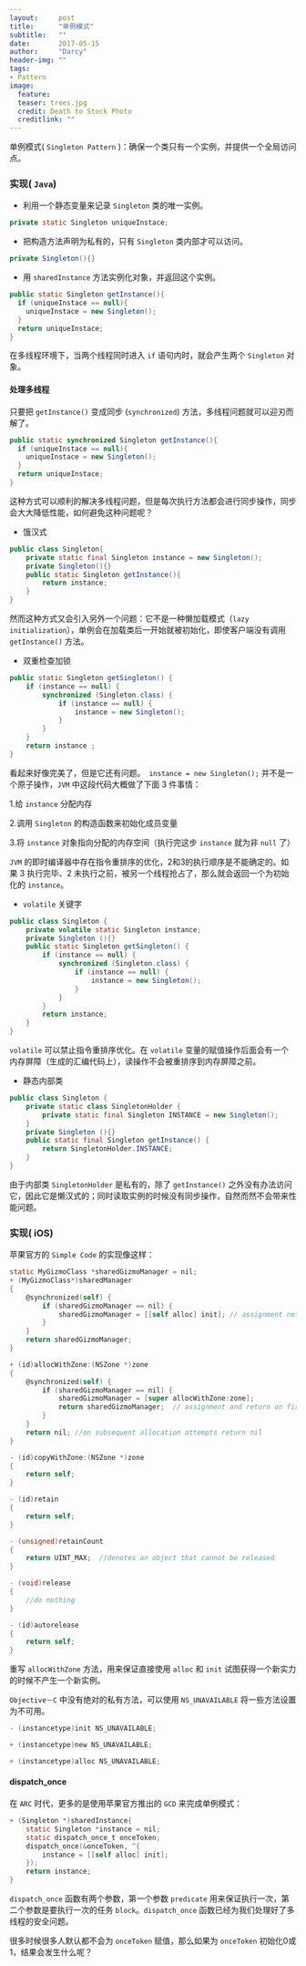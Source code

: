 ```yaml
---
layout:     post
title:      "单例模式"
subtitle:   ""
date:       2017-05-15
author:     "Darcy"
header-img: ""
tags:
- Pattern
image:
  feature: 
  teaser: trees.jpg
  credit: Death to Stock Photo
  creditlink: ""
---
```


单例模式( `Singleton Pattern` )：确保一个类只有一个实例，并提供一个全局访问点。

### 实现( `Java`)

- 利用一个静态变量来记录 `Singleton` 类的唯一实例。

```java
private static Singleton uniqueInstace;
```

- 把构造方法声明为私有的，只有 `Singleton` 类内部才可以访问。

```java
private Singleton(){}
```

- 用 `sharedInstance` 方法实例化对象，并返回这个实例。

<!--more-->

```java
public static Singleton getInstance(){
  if (uniqueInstace == null){
  	uniqueInstace = new Singleton();
  }
  return uniqueInstace;
}
```

在多线程环境下，当两个线程同时进入 `if` 语句内时，就会产生两个 `Singleton` 对象。

#### 处理多线程

只要把 `getInstance()` 变成同步 (`synchronized`) 方法，多线程问题就可以迎刃而解了。

```java
public static synchronized Singleton getInstance(){
  if (uniqueInstace == null){
  	uniqueInstace = new Singleton();
  }
  return uniqueInstace;
}
```

这种方式可以顺利的解决多线程问题，但是每次执行方法都会进行同步操作，同步会大大降低性能，如何避免这种问题呢？

- 饿汉式

```java
public class Singleton{
    private static final Singleton instance = new Singleton();
    private Singleton(){}
    public static Singleton getInstance(){
        return instance;
    }
}
```

然而这种方式又会引入另外一个问题：它不是一种懒加载模式（`lazy initialization`），单例会在加载类后一开始就被初始化，即使客户端没有调用 `getInstance()` 方法。

- 双重检查加锁

```java
public static Singleton getSingleton() {
    if (instance == null) {                         
        synchronized (Singleton.class) {
            if (instance == null) {                 
                instance = new Singleton();
            }
        }
    }
    return instance ;
}
```

看起来好像完美了，但是它还有问题。` instance = new Singleton();` 并不是一个原子操作，`JVM` 中这段代码大概做了下面 3 件事情：

1.给 `instance` 分配内存

2.调用 `Singleton` 的构造函数来初始化成员变量

3.将 `instance` 对象指向分配的内存空间（执行完这步 `instance` 就为非 `null` 了）

`JVM` 的即时编译器中存在指令重排序的优化，2和3的执行顺序是不能确定的。如果 3 执行完毕、2 未执行之前，被另一个线程抢占了，那么就会返回一个为初始化的 `instance`。

- `volatile` 关键字

```java
public class Singleton {
    private volatile static Singleton instance; 
    private Singleton (){}
    public static Singleton getSingleton() {
        if (instance == null) {                         
            synchronized (Singleton.class) {
                if (instance == null) {       
                    instance = new Singleton();
                }
            }
        }
        return instance;
    }
}
```

`volatile` 可以禁止指令重排序优化。在 `volatile` 变量的赋值操作后面会有一个内存屏障（生成的汇编代码上），读操作不会被重排序到内存屏障之前。

- 静态内部类

```java
public class Singleton {  
    private static class SingletonHolder {  
        private static final Singleton INSTANCE = new Singleton();  
    }  
    private Singleton (){}  
    public static final Singleton getInstance() {  
        return SingletonHolder.INSTANCE; 
    }  
}
```
由于内部类 `SingletonHolder` 是私有的，除了 `getInstance()` 之外没有办法访问它，因此它是懒汉式的；同时读取实例的时候没有同步操作，自然而然不会带来性能问题。

### 实现( iOS)

苹果官方的 `Simple Code` 的实现像这样：

```objective-c
static MyGizmoClass *sharedGizmoManager = nil; 
+ (MyGizmoClass*)sharedManager
{
    @synchronized(self) {
        if (sharedGizmoManager == nil) {
            sharedGizmoManager = [[self alloc] init]; // assignment not done here
        }
    }
    return sharedGizmoManager;
}

+ (id)allocWithZone:(NSZone *)zone
{
    @synchronized(self) {
        if (sharedGizmoManager == nil) {
            sharedGizmoManager = [super allocWithZone:zone];
            return sharedGizmoManager;  // assignment and return on first allocation
        }
    }
    return nil; //on subsequent allocation attempts return nil
}

- (id)copyWithZone:(NSZone *)zone
{
    return self;
}

- (id)retain
{
    return self;
}

- (unsigned)retainCount
{
    return UINT_MAX;  //denotes an object that cannot be released
}

- (void)release
{
    //do nothing
}

- (id)autorelease
{
    return self;
}
```

重写 `allocWithZone` 方法，用来保证直接使用 `alloc` 和 `init` 试图获得一个新实力的时候不产生一个新实例。

`Objective－C` 中没有绝对的私有方法，可以使用 `NS_UNAVAILABLE` 将一些方法设置为不可用。

```objective-c
- (instancetype)init NS_UNAVAILABLE;

+ (instancetype)new NS_UNAVAILABLE;

+ (instancetype)alloc NS_UNAVAILABLE;
```

#### dispatch_once

在 `ARC` 时代，更多的是使用苹果官方推出的 `GCD` 来完成单例模式：
```objective-c
+ (Singleton *)sharedInstance{
    static Singleton *instance = nil;
    static dispatch_once_t onceToken;
    dispatch_once(&onceToken, ^{
        instance = [[self alloc] init];
    });
    return instance;
}
```

`dispatch_once` 函数有两个参数，第一个参数 `predicate` 用来保证执行一次，第二个参数是要执行一次的任务 `block`。`dispatch_once` 函数已经为我们处理好了多线程的安全问题。

很多时候很多人默认都不会为 `onceToken` 赋值，那么如果为 `onceToken` 初始化0或1，结果会发生什么呢？